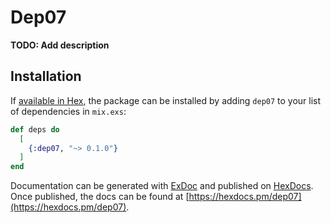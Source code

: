 # Dep07

**TODO: Add description**

## Installation

If [available in Hex](https://hex.pm/docs/publish), the package can be installed
by adding `dep07` to your list of dependencies in `mix.exs`:

```elixir
def deps do
  [
    {:dep07, "~> 0.1.0"}
  ]
end
```

Documentation can be generated with [ExDoc](https://github.com/elixir-lang/ex_doc)
and published on [HexDocs](https://hexdocs.pm). Once published, the docs can
be found at [https://hexdocs.pm/dep07](https://hexdocs.pm/dep07).


